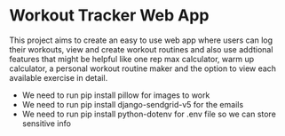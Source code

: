 # Workout Tracker Web App

This project aims to create an easy to use web app where users can log their workouts,
view and create workout routines and also use addtional features that might be helpful
like one rep max calculator, warm up calculator, a personal workout routine maker and
the option to view each available exercise in detail.

- We need to run pip install pillow for images to work
- We need to run pip install django-sendgrid-v5 for the emails
- We need to run pip install python-dotenv for .env file so we can store sensitive info
